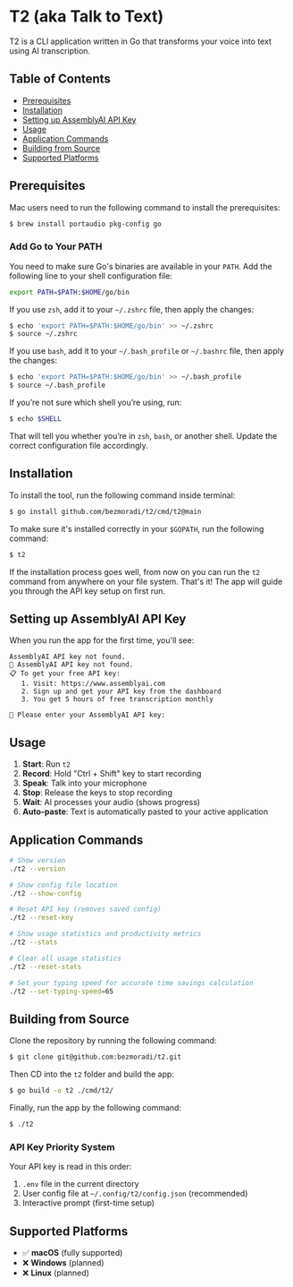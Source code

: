 # T2 (aka Talk to Text)

T2 is a CLI application written in Go that transforms your voice into text using AI transcription.

## Table of Contents

-   [Prerequisites](#prerequisites)
-   [Installation](#installation)
-   [Setting up AssemblyAI API Key](#setting-up-assemblyai-api-key)
-   [Usage](#usage)
-   [Application Commands](#application-commands)
-   [Building from Source](#building-from-source)
-   [Supported Platforms](#supported-platforms)

## Prerequisites

Mac users need to run the following command to install the prerequisites:

```sh
$ brew install portaudio pkg-config go
```

### Add Go to Your PATH

You need to make sure Go's binaries are available in your `PATH`. Add the following line to your shell configuration file:

```sh
export PATH=$PATH:$HOME/go/bin
```

If you use `zsh`, add it to your `~/.zshrc` file, then apply the changes:

```sh
$ echo 'export PATH=$PATH:$HOME/go/bin' >> ~/.zshrc
$ source ~/.zshrc
```

If you use `bash`, add it to your `~/.bash_profile` or `~/.bashrc` file, then apply the changes:

```sh
$ echo 'export PATH=$PATH:$HOME/go/bin' >> ~/.bash_profile
$ source ~/.bash_profile
```

If you’re not sure which shell you’re using, run:

```sh
$ echo $SHELL
```

That will tell you whether you’re in `zsh`, `bash`, or another shell. Update the correct configuration file accordingly.

## Installation

To install the tool, run the following command inside terminal:

```sh
$ go install github.com/bezmoradi/t2/cmd/t2@main
```

To make sure it's installed correctly in your `$GOPATH`, run the following command:

```sh
$ t2
```

If the installation process goes well, from now on you can run the `t2` command from anywhere on your file system. That's it! The app will guide you through the API key setup on first run.

## Setting up AssemblyAI API Key

When you run the app for the first time, you'll see:

```text
AssemblyAI API key not found.
🔑 AssemblyAI API key not found.
📋 To get your free API key:
   1. Visit: https://www.assemblyai.com
   2. Sign up and get your API key from the dashboard
   3. You get 5 hours of free transcription monthly

🔐 Please enter your AssemblyAI API key:
```

## Usage

1. **Start**: Run `t2`
2. **Record**: Hold "Ctrl + Shift" key to start recording
3. **Speak**: Talk into your microphone
4. **Stop**: Release the keys to stop recording
5. **Wait**: AI processes your audio (shows progress)
6. **Auto-paste**: Text is automatically pasted to your active application

## Application Commands

```sh
# Show version
./t2 --version

# Show config file location
./t2 --show-config

# Reset API key (removes saved config)
./t2 --reset-key

# Show usage statistics and productivity metrics
./t2 --stats

# Clear all usage statistics
./t2 --reset-stats

# Set your typing speed for accurate time savings calculation
./t2 --set-typing-speed=65
```

## Building from Source

Clone the repository by running the following command:

```sh
$ git clone git@github.com:bezmoradi/t2.git
```

Then CD into the `t2` folder and build the app:

```sh
$ go build -o t2 ./cmd/t2/
```

Finally, run the app by the following command:

```sh
$ ./t2
```

### API Key Priority System

Your API key is read in this order:

1. `.env` file in the current directory
2. User config file at `~/.config/t2/config.json` (recommended)
3. Interactive prompt (first-time setup)

## Supported Platforms

-   ✅ **macOS** (fully supported)
-   ❌ **Windows** (planned)
-   ❌ **Linux** (planned)
